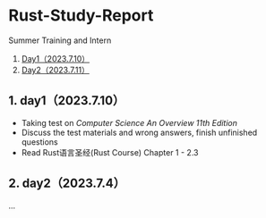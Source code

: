 # Rust-Study-Report
Summer Training and Intern
<!-- vscode-markdown-toc -->
1. [Day1（2023.7.10）](#day12023.7.10)
2. [Day2（2023.7.11）](#day22023.7.11)
<!-- vscode-markdown-toc-config
	numbering=true
	autoSave=true
	/vscode-markdown-toc-config -->
<!-- /vscode-markdown-toc -->
##  1. <a name='Day12023.7.10'></a>day1（2023.7.10）
* Taking test on _Computer Science An Overview 11th Edition_
* Discuss the test materials and wrong answers, finish unfinished questions
* Read Rust语言圣经(Rust Course) Chapter 1 - 2.3
##  2. <a name='Day22023.7.4'></a>day2（2023.7.4）
...

